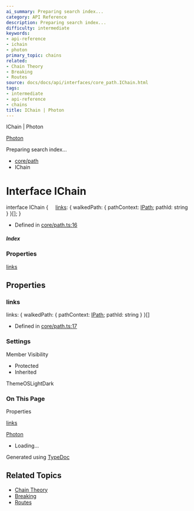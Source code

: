 ```yaml
---
ai_summary: Preparing search index...
category: API Reference
description: Preparing search index...
difficulty: intermediate
keywords:
- api-reference
- ichain
- photon
primary_topic: chains
related:
- Chain Theory
- Breaking
- Routes
source: docs/docs/api/interfaces/core_path.IChain.html
tags:
- intermediate
- api-reference
- chains
title: IChain | Photon
---
```

IChain | Photon

[Photon](../index.md)




Preparing search index...

* [core/path](../modules/core_path.md)
* IChain

# Interface IChain

interface IChain {
    [links](#links): { walkedPath: { pathContext: [IPath](core_schema.IPath.md); pathId: string } }[];
}

* Defined in [core/path.ts:16](https://github.com/mwhite454/photon/blob/main/packages/photon/src/core/path.ts#L16)

##### Index

### Properties

[links](#links)

## Properties

### links

links: { walkedPath: { pathContext: [IPath](core_schema.IPath.md); pathId: string } }[]

* Defined in [core/path.ts:17](https://github.com/mwhite454/photon/blob/main/packages/photon/src/core/path.ts#L17)

### Settings

Member Visibility

* Protected
* Inherited

ThemeOSLightDark

### On This Page

Properties

[links](#links)

[Photon](../index.md)

* Loading...

Generated using [TypeDoc](https://typedoc.org/)

## Related Topics

- [Chain Theory](../index.md)
- [Breaking](../index.md)
- [Routes](../index.md)
